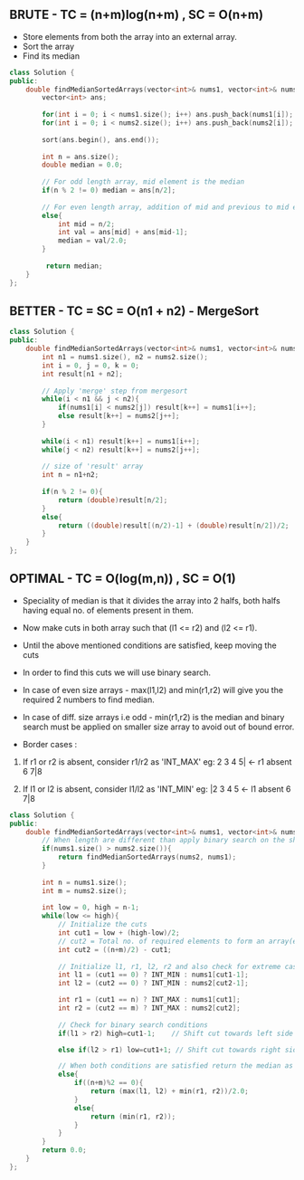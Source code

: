 ## BRUTE - TC = (n+m)log(n+m) , SC = O(n+m)

- Store elements from both the array into an external array.
- Sort the array
- Find its median

```cpp
class Solution {
public:
    double findMedianSortedArrays(vector<int>& nums1, vector<int>& nums2) {
        vector<int> ans;
        
        for(int i = 0; i < nums1.size(); i++) ans.push_back(nums1[i]);
        for(int i = 0; i < nums2.size(); i++) ans.push_back(nums2[i]);
        
        sort(ans.begin(), ans.end());
        
        int n = ans.size();
        double median = 0.0;
        
        // For odd length array, mid element is the median
        if(n % 2 != 0) median = ans[n/2];
        
        // For even length array, addition of mid and previous to mid element divided by 2 is median
        else{
            int mid = n/2;
            int val = ans[mid] + ans[mid-1];
            median = val/2.0;
        }
        
         return median;
    }
};
```

## BETTER - TC = SC = O(n1 + n2) - MergeSort

```cpp
class Solution {
public:
    double findMedianSortedArrays(vector<int>& nums1, vector<int>& nums2) { 
        int n1 = nums1.size(), n2 = nums2.size();
        int i = 0, j = 0, k = 0;
        int result[n1 + n2];
        
        // Apply 'merge' step from mergesort
        while(i < n1 && j < n2){
            if(nums1[i] < nums2[j]) result[k++] = nums1[i++];
            else result[k++] = nums2[j++];
        }
        
        while(i < n1) result[k++] = nums1[i++];
        while(j < n2) result[k++] = nums2[j++];
        
        // size of 'result' array
        int n = n1+n2;
        
        if(n % 2 != 0){
            return (double)result[n/2];
        }
        else{
            return ((double)result[(n/2)-1] + (double)result[n/2])/2;
        }
    }
};
```

## OPTIMAL - TC = O(log(m,n)) , SC = O(1)

- Speciality of median is that it divides the array into 2 halfs, both halfs having equal no. of elements present in them.
- Now make cuts in both array such that (l1 <= r2) and (l2 <= r1).
- Until the above mentioned conditions are satisfied, keep moving the cuts 
- In order to find this cuts we will use binary search.
- In case of even size arrays - max(l1,l2) and min(r1,r2) will give you the required 2 numbers to find median.
- In case of diff. size arrays i.e odd - min(r1,r2) is the median and binary search must be applied on smaller size array to avoid out of bound error.

- Border cases :

1. If r1 or r2 is absent, consider r1/r2 as 'INT_MAX'
   eg: 2 3 4 5|  <- r1 absent
       6 7|8
       
2. If l1 or l2 is absent, consider l1/l2 as 'INT_MIN' 
   eg: |2 3 4 5  <- l1 absent
       6 7|8

```cpp
class Solution {
public:
    double findMedianSortedArrays(vector<int>& nums1, vector<int>& nums2) { 
        // When length are different than apply binary search on the shortest length array 
        if(nums1.size() > nums2.size()){
            return findMedianSortedArrays(nums2, nums1);
        }
        
        int n = nums1.size();
        int m = nums2.size();
        
        int low = 0, high = n-1;
        while(low <= high){
            // Initialize the cuts
            int cut1 = low + (high-low)/2;
            // cut2 = Total no. of required elements to form an array(eg: if addn of both array sizes is 8, then each array is of size - 4) - Already present elements
            int cut2 = ((n+m)/2) - cut1;
            
            // Initialize l1, r1, l2, r2 and also check for extreme cases for out of bound errors
            int l1 = (cut1 == 0) ? INT_MIN : nums1[cut1-1];
            int l2 = (cut2 == 0) ? INT_MIN : nums2[cut2-1];

            int r1 = (cut1 == n) ? INT_MAX : nums1[cut1];
            int r2 = (cut2 == m) ? INT_MAX : nums2[cut2];
            
            // Check for binary search conditions
            if(l1 > r2) high=cut1-1;    // Shift cut towards left side

            else if(l2 > r1) low=cut1+1; // Shift cut towards right side

            // When both conditions are satisfied return the median as per the size of array
            else{
                if((n+m)%2 == 0){
                    return (max(l1, l2) + min(r1, r2))/2.0;
                }
                else{
                    return (min(r1, r2));
                }
            }
        }
        return 0.0;
    }
};

```








